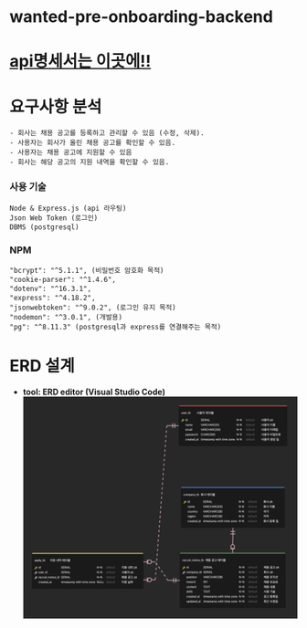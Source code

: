 # wanted-pre-onboarding-backend

# [api명세서는 이곳에!!](./routes/README.md)

# 요구사항 분석
    - 회사는 채용 공고를 등록하고 관리할 수 있음 (수정, 삭제).
    - 사용자는 회사가 올린 채용 공고를 확인할 수 있음.
    - 사용자는 채용 공고에 지원할 수 있음
    - 회사는 해당 공고의 지원 내역을 확인할 수 있음.

### 사용 기술
    Node & Express.js (api 라우팅)
    Json Web Token (로그인)
    DBMS (postgresql)

### NPM
    "bcrypt": "^5.1.1", (비밀번호 암호화 목적)
    "cookie-parser": "^1.4.6",
    "dotenv": "^16.3.1",
    "express": "^4.18.2",
    "jsonwebtoken": "^9.0.2", (로그인 유지 목적)
    "nodemon": "^3.0.1", (개발용)
    "pg": "^8.11.3" (postgresql과 express를 연결해주는 목적)

# ERD 설계
- **tool: ERD editor (Visual Studio Code)**
![screensh](./image/ERD.png)